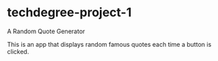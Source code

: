# techdegree-project-1
 A Random Quote Generator

This is an app that displays random famous quotes each time a button is clicked.
